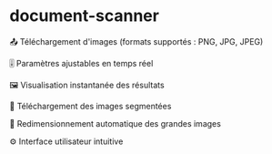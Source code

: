 # document-scanner

📤 Téléchargement d'images (formats supportés : PNG, JPG, JPEG)

🎚️ Paramètres ajustables en temps réel

🖼️ Visualisation instantanée des résultats

💾 Téléchargement des images segmentées

🔄 Redimensionnement automatique des grandes images

⚙️ Interface utilisateur intuitive
